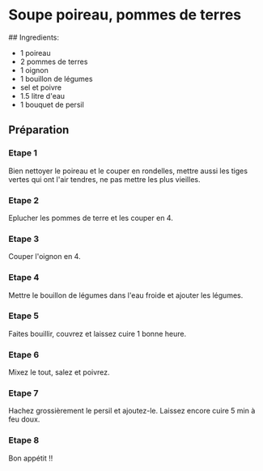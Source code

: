 
# Soupe poireau, pommes de terres

## Ingredients:

* 1 poireau
* 2 pommes de terres
* 1 oignon
* 1 bouillon de légumes
* sel et poivre
* 1.5 litre d'eau
* 1 bouquet de persil

## Préparation

### Etape 1

Bien nettoyer le poireau et le couper en rondelles, mettre aussi les tiges vertes qui ont l'air tendres, ne pas mettre les plus vieilles.

### Etape 2

Eplucher les pommes de terre et les couper en 4.

### Etape 3

Couper l'oignon en 4.

### Etape 4

Mettre le bouillon de légumes dans l'eau froide et ajouter les légumes.

### Etape 5

Faites bouillir, couvrez et laissez cuire 1 bonne heure.

### Etape 6

Mixez le tout, salez et poivrez.

### Etape 7

Hachez grossièrement le persil et ajoutez-le. Laissez encore cuire 5 min à feu doux.

### Etape 8

Bon appétit !!

